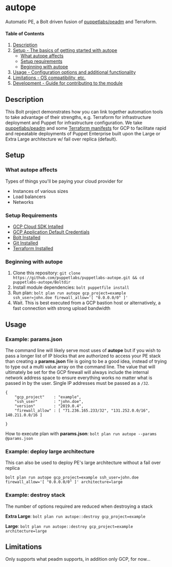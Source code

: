 # autope

Automatic PE, a Bolt driven fusion of [puppetlabs/peadm](https://github.com/puppetlabs/puppetlabs-peadm) and Terraform.

#### Table of Contents

1. [Description](#description)
2. [Setup - The basics of getting started with autope](#setup)
    * [What autope affects](#what-autope-affects)
    * [Setup requirements](#setup-requirements)
    * [Beginning with autope](#beginning-with-autope)
3. [Usage - Configuration options and additional functionality](#usage)
4. [Limitations - OS compatibility, etc.](#limitations)
5. [Development - Guide for contributing to the module](#development)

## Description

This Bolt project demonstrates how you can link together automation tools to take advantage of their strengths, e.g. Terraform for infrastructure deployment and Puppet for infrastructure configuration. We take [puppetlabs/peadm](https://github.com/puppetlabs/puppetlabs-peadm) and some [Terraform manifests](https://github.com/puppetlabs/terraform-pe_arch) for GCP to facilitate rapid and repeatable deployments of Puppet Enterprise built upon the Large or Extra Large architecture w/ fail over replica (default).

## Setup

### What autope affects

Types of things you'll be paying your cloud provider for

* Instances of various sizes
* Load balancers
* Networks

### Setup Requirements

* [GCP Cloud SDK Intalled](https://cloud.google.com/sdk/docs/quickstarts)
* [GCP Application Default Credentials](https://cloud.google.com/sdk/gcloud/reference/auth/application-default/)
* [Bolt Installed](https://puppet.com/docs/bolt/latest/bolt_installing.html)
* [Git Installed](https://git-scm.com/downloads)
* [Terraform Installed](https://www.terraform.io/downloads.html)

### Beginning with autope

1. Clone this repository: `git clone https://github.com/puppetlabs/puppetlabs-autope.git && cd puppetlabs-autope/Boltdir`
2. Install module dependencies: `bolt puppetfile install`
3. Run plan: `bolt plan run autope gcp_project=example ssh_user=john.doe firewall_allow='[ "0.0.0.0/0" ]'`
4. Wait. This is best executed from a GCP bastion host or alternatively, a fast connection with strong upload bandwidth

## Usage

### Example: params.json

The command line will likely serve most uses of **autope** but if you wish to pass a longer list of IP blocks that are authorized to access your PE stack than creating a **params.json** file is going to be a good idea, instead of trying to type out a multi value array on the command line. The value that will ultimately be set for the GCP firewall will always include the internal network address space to ensure everything works no matter what is passed in by the user. Single IP addresses must be passed as a `/32`.

```
{
    "gcp_project"    : "example",
    "ssh_user"       : "john.doe",
    "version"        : "2019.0.4",
    "firewall_allow" : [ "71.236.165.233/32", "131.252.0.0/16", 140.211.0.0/16 ]

}
```

How to execute plan with **params.json**: `bolt plan run autope --params @params.json`

### Example: deploy large architecture

This can also be used to deploy PE's large architecture without a fail over replica

`bolt plan run autope gcp_project=example ssh_user=john.doe firewall_allow='[ "0.0.0.0/0" ]' architecture=large`

### Example: destroy stack

The number of options required are reduced when destroying a stack

**Extra Large**: `bolt plan run autope::destroy gcp_project=example`

**Large**: `bolt plan run autope::destroy gcp_project=example architecture=large`

## Limitations

Only supports what peadm supports, in addition only GCP, for now...

